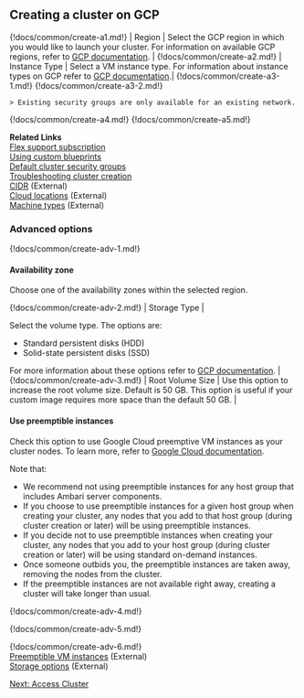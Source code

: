 ## Creating a cluster on GCP 

{!docs/common/create-a1.md!}
| Region | Select the GCP region in which you would like to launch your cluster. For information on available GCP regions, refer to [GCP documentation](https://cloud.google.com/about/locations/). |
{!docs/common/create-a2.md!}
| Instance Type | Select a VM instance type. For information about instance types on GCP refer to [GCP documentation](https://cloud.google.com/compute/docs/machine-types).|
{!docs/common/create-a3-1.md!}
{!docs/common/create-a3-2.md!}

    > Existing security groups are only available for an existing network. 
    
{!docs/common/create-a4.md!}
{!docs/common/create-a5.md!}

**Related Links**  
[Flex support subscription](get-help.md#flex-subscription)  
[Using custom blueprints](blueprints.md)   
[Default cluster security groups](security.md#default-cluster-security-groups)  
[Troubleshooting cluster creation](trouble-cluster.md)      
[CIDR](http://www.ipaddressguide.com/cidr) (External)   
[Cloud locations](https://cloud.google.com/about/locations/) (External)  
[Machine types](https://cloud.google.com/compute/docs/machine-types) (External)     


### Advanced options

{!docs/common/create-adv-1.md!}


#### Availability zone

 Choose one of the availability zones within the selected region. 
 
 
{!docs/common/create-adv-2.md!}
| Storage Type |  <p>Select the volume type. The options are:<ul><li>Standard persistent disks (HDD)</li><li>Solid-state persistent disks (SSD)</li></ul> For more information about these options refer to <a href="https://cloud.google.com/compute/docs/disks/" target="_blank">GCP documentation</a>. |
{!docs/common/create-adv-3.md!}
| Root Volume Size | Use this option to increase the root volume size. Default is 50 GB. This option is useful if your custom image requires more space than the default 50 GB. |


#### Use preemptible instances

Check this option to use Google Cloud preemptive VM instances as your cluster nodes. To learn more, refer to [Google Cloud documentation](https://cloud.google.com/compute/docs/instances/preemptible).    

Note that: 

* We recommend not using preemptible instances for any host group that includes Ambari server components.  
* If you choose to use preemptible instances for a given host group when creating your cluster, any nodes that you add to that host group (during cluster creation or later) will be using preemptible instances.   
* If you decide not to use preemptible instances when creating your cluster, any nodes that you add to your host group (during cluster creation or later) will be using standard on-demand instances.     
* Once someone outbids you, the preemptible instances are taken away, removing the nodes from the cluster. 
* If the preemptible instances are not available right away, creating a cluster will take longer than usual. 

[Comment]: <> (There is no bid specified in the UI, so I assume that we are using current bid?)


{!docs/common/create-adv-4.md!} 

{!docs/common/create-adv-5.md!}

{!docs/common/create-adv-6.md!}  
[Preemptible VM instances](https://cloud.google.com/compute/docs/instances/preemptible) (External)   
[Storage options](https://cloud.google.com/compute/docs/disks/) (External)  



<div class="next">
<a href="../gcp-clusters-access/index.html">Next: Access Cluster</a>
</div>


